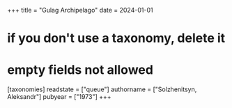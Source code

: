 +++
title = "Gulag Archipelago"
date = 2024-01-01
# if you don't use a taxonomy, delete it
# empty fields not allowed
[taxonomies]
  readstate = ["queue"]
  authorname = ["Solzhenitsyn, Aleksandr"]
  pubyear = ["1973"]
+++
